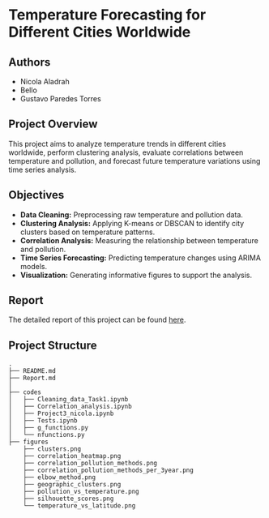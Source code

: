 # Temperature Forecasting for Different Cities Worldwide

## Authors
- Nicola Aladrah
- Bello
- Gustavo Paredes Torres

## Project Overview
This project aims to analyze temperature trends in different cities worldwide, perform clustering analysis, evaluate correlations between temperature and pollution, and forecast future temperature variations using time series analysis.

## Objectives
- **Data Cleaning:** Preprocessing raw temperature and pollution data.
- **Clustering Analysis:** Applying K-means or DBSCAN to identify city clusters based on temperature patterns.
- **Correlation Analysis:** Measuring the relationship between temperature and pollution.
- **Time Series Forecasting:** Predicting temperature changes using ARIMA models.
- **Visualization:** Generating informative figures to support the analysis.

## Report

The detailed report of this project can be found [here](README.md).

## Project Structure

```
.
├── README.md
├── Report.md   
│   
├── codes
│   ├── Cleaning_data_Task1.ipynb
│   ├── Correlation_analysis.ipynb
│   ├── Project3_nicola.ipynb
│   ├── Tests.ipynb
│   ├── g_functions.py
│   └── nfunctions.py
├── figures
    ├── clusters.png
    ├── correlation_heatmap.png
    ├── correlation_pollution_methods.png
    ├── correlation_pollution_methods_per_3year.png
    ├── elbow_method.png
    ├── geographic_clusters.png
    ├── pollution_vs_temperature.png
    ├── silhouette_scores.png
    └── temperature_vs_latitude.png
```